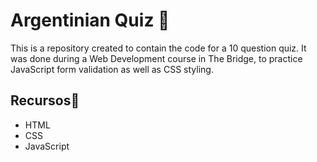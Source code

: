 
# Argentinian Quiz 💟

This is a repository created to contain the code for a 10 question quiz. It was done during a Web Development course in The Bridge, to practice JavaScript form validation as well as CSS styling. 




## Recursos💟
- HTML
- CSS
- JavaScript